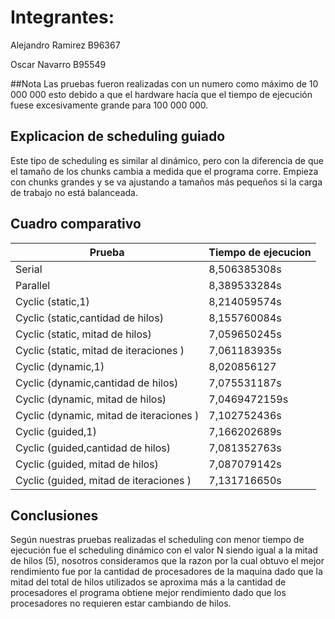 # Integrantes:

Alejandro Ramirez B96367

Oscar Navarro B95549

##Nota
Las pruebas fueron realizadas con un numero como máximo de 10 000 000 esto debido a que el hardware hacía que el tiempo de ejecución fuese excesivamente grande para 100 000 000.

## Explicacion de scheduling guiado
Este tipo de scheduling es similar al dinámico, pero con la diferencia de que el tamaño de los chunks cambia a medida que el programa corre. Empieza con chunks grandes y se va ajustando a tamaños más pequeños si la carga de trabajo no está balanceada.

## Cuadro comparativo

| Prueba | Tiempo de ejecucion |            
| --- | --- |
| Serial | 8,506385308s |
| Parallel | 8,389533284s |
| Cyclic (static,1) | 8,214059574s |
| Cyclic (static,cantidad de hilos) | 8,155760084s | 
| Cyclic (static, mitad de hilos) | 7,059650245s| 
| Cyclic (static, mitad  de iteraciones ) | 7,061183935s | 
| Cyclic (dynamic,1) | 8,020856127 |
| Cyclic (dynamic,cantidad de hilos) | 7,075531187s | 
| Cyclic (dynamic, mitad de hilos) | 7,0469472159s | 
| Cyclic (dynamic, mitad  de iteraciones ) | 7,102752436s | 
| Cyclic (guided,1) | 7,166202689s |
| Cyclic (guided,cantidad de hilos) | 7,081352763s | 
| Cyclic (guided, mitad de hilos) | 7,087079142s | 
| Cyclic (guided, mitad  de iteraciones ) | 7,131716650s | 

## Conclusiones
Según nuestras pruebas realizadas el scheduling con menor tiempo de ejecución fue el scheduling dinámico con el valor N siendo igual a la mitad de hilos (5), nosotros consideramos que la razon por la cual obtuvo el mejor rendimiento fue por la cantidad de procesadores de la maquina dado que la mitad del total de hilos utilizados se aproxima más a la cantidad de procesadores el programa obtiene mejor rendimiento dado que los procesadores no requieren estar cambiando de hilos.

